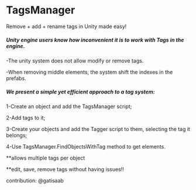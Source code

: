 # TagsManager
Remove + add + rename tags in Unity made easy!

##### Unity engine users know how inconvenient it is to work with Tags in the engine.

-The unity system does not allow modify or remove tags.

-When removing middle elements, the system shift the indexes in the prefabs.


##### We present a simple yet efficient approach to a tag system:

1-Create an object and add the TagsManager script;

2-Add tags to it;

3-Create your objects and add the Tagger script to them, selecting the tag it belongs;

4-Use TagsManager.FindObjectsWithTag method to get elements.



**allows multiple tags per object

**edit, save, remove tags without having issues!!


contribution: @gatisaab
